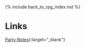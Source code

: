 ---
---

{% include back_to_rpg_index.md %}

# Links

[Party Notes](https://docs.google.com/document/d/138i2hWGhX0TidjsPD7xVutuJUQkXtdtLnrZcJtHI998/edit){:target="_blank"}  
